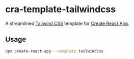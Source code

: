 # cra-template-tailwindcss

A streamlined [Tailwind CSS](https://tailwindcss.com) template for [Create React App](https://github.com/facebook/create-react-app).

## Usage

```bash
npx create-react-app --template tailwindcss

